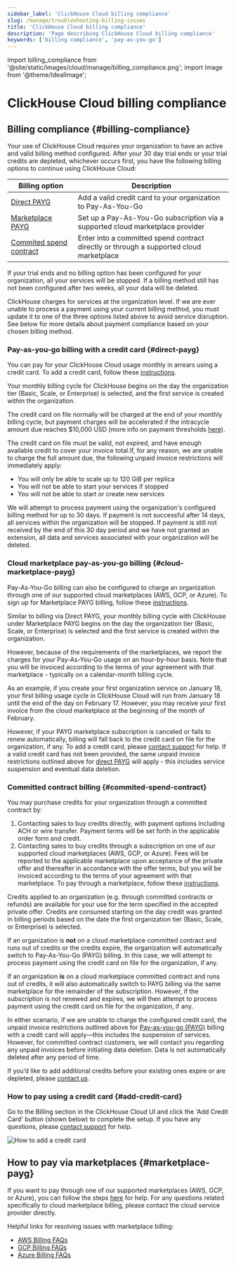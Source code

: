 ```yaml
---
sidebar_label: 'ClickHouse Cloud billing compliance'
slug: /manage/troubleshooting-billing-issues
title: 'ClickHouse Cloud billing compliance'
description: 'Page describing ClickHouse Cloud billing compliance'
keywords: ['billing compliance', 'pay-as-you-go']
---
```


import billing_compliance from '@site/static/images/cloud/manage/billing_compliance.png';
import Image from '@theme/IdealImage';

# ClickHouse Cloud billing compliance

## Billing compliance {#billing-compliance}

Your use of ClickHouse Cloud requires your organization to have an active and 
valid billing method configured. After your 30 day trial ends or your trial 
credits are depleted, whichever occurs first, you have the following billing 
options to continue using ClickHouse Cloud:

| Billing option                                      | Description                                                                             |
|-----------------------------------------------------|-----------------------------------------------------------------------------------------|
| [Direct PAYG](#direct-payg)                         | Add a valid credit card to your organization to Pay-As-You-Go                           |
| [Marketplace PAYG](#cloud-marketplace-payg)         | Set up a Pay-As-You-Go subscription via a supported cloud marketplace provider          |
| [Commited spend contract](#commited-spend-contract) | Enter into a committed spend contract directly or through a supported cloud marketplace |

If your trial ends and no billing option has been configured for your organization,
all your services will be stopped. If a billing method still has not been 
configured after two weeks, all your data will be deleted.

ClickHouse charges for services at the organization level. If we are ever unable
to process a payment using your current billing method, you must update it to one
of the three options listed above to avoid service disruption. See below for more
details about payment compliance based on your chosen billing method.

### Pay-as-you-go billing with a credit card {#direct-payg}

You can pay for your ClickHouse Cloud usage monthly in arrears using a credit card.
To add a credit card, follow these [instructions](#add-credit-card).

Your monthly billing cycle for ClickHouse begins on the day the organization tier
(Basic, Scale, or Enterprise) is selected, and the first service is created within
the organization. 

The credit card on file normally will be charged at the end of your monthly 
billing cycle, but payment charges will be accelerated if the intracycle amount
due reaches $10,000 USD (more info on payment thresholds [here](/cloud/billing/payment-thresholds)).

The credit card on file must be valid, not expired, and have enough available 
credit to cover your invoice total.If, for any reason, we are unable to charge 
the full amount due, the following unpaid invoice restrictions will immediately
apply:

* You will only be able to scale up to 120 GiB per replica
* You will not be able to start your services if stopped
* You will not be able to start or create new services

We will attempt to process payment using the organization's configured billing 
method for up to 30 days. If payment is not successful after 14 days, all services
within the organization will be stopped. If payment is still not received by the 
end of this 30 day period and we have not granted an extension, all data and 
services associated with your organization will be deleted.

### Cloud marketplace pay-as-you-go billing {#cloud-marketplace-payg}

Pay-As-You-Go billing can also be configured to charge an organization through one of our supported cloud marketplaces 
(AWS, GCP, or Azure). To sign up for Marketplace PAYG billing, follow these 
[instructions](#marketplace-payg).

Similar to billing via Direct PAYG, your monthly billing cycle with ClickHouse 
under Marketplace PAYG begins on the day the organization tier (Basic, Scale, 
or Enterprise) is selected and the first service is created within the 
organization.

However, because of the requirements of the marketplaces, we report the charges 
for your Pay-As-You-Go usage on an hour-by-hour basis. Note that you will be 
invoiced according to the terms of your agreement with that marketplace - typically
on a calendar-month billing cycle. 

As an example, if you create your first organization service on January 18, your 
first billing usage cycle in ClickHouse Cloud will run from January 18 until the
end of the day on February 17. However, you may receive your first invoice from 
the cloud marketplace at the beginning of the month of February.

However, if your PAYG marketplace subscription is canceled or fails to renew 
automatically, billing will fall back to the credit card on file for the 
organization, if any. To add a credit card, please [contact support](/about-us/support)
for help. If a valid credit card has not been provided, the same unpaid invoice 
restrictions outlined above for [direct PAYG](#direct-payg) will apply - this 
includes service suspension and eventual data deletion.

### Committed contract billing {#commited-spend-contract}

You may purchase credits for your organization through a committed contract by:

1. Contacting sales to buy credits directly, with payment options including ACH 
   or wire transfer. Payment terms will be set forth in the applicable order form 
   and credit.
2. Contacting sales to buy credits through a subscription on one of our supported
   cloud marketplaces (AWS, GCP, or Azure). Fees will be reported to the applicable
   marketplace upon acceptance of the private offer and thereafter in accordance 
   with the offer terms, but you will be invoiced according to the terms of your
   agreement with that marketplace. To pay through a marketplace, follow these
   [instructions](#marketplace-payg).

Credits applied to an organization (e.g. through committed contracts or refunds) 
are available for your use for the term specified in the accepted private offer. 
Credits are consumed starting on the day credit was granted in billing periods 
based on the date the first organization tier (Basic, Scale, or Enterprise) is 
selected.

If an organization is **not** on a cloud marketplace committed contract and runs 
out of credits or the credits expire, the organization will automatically switch 
to Pay-As-You-Go (PAYG) billing. In this case, we will attempt to process payment 
using the credit card on file for the organization, if any.

If an organization **is** on a cloud marketplace committed contract and runs out
of credits, it will also automatically switch to PAYG billing via the same 
marketplace for the remainder of the subscription. However, if the subscription 
is not renewed and expires, we will then attempt to process payment using the 
credit card on file for the organization, if any.

In either scenario, if we are unable to charge the configured credit card, the 
unpaid invoice restrictions outlined above for [Pay-as-you-go (PAYG)](#direct-payg)
billing with a credit card will apply—this includes the suspension of services. 
However, for committed contract customers, we will contact you regarding any 
unpaid invoices before initiating data deletion. Data is not automatically 
deleted after any period of time.

If you’d like to add additional credits before your existing ones expire or are 
depleted, please [contact us](https://clickhouse.com/company/contact).

### How to pay using a credit card {#add-credit-card}

Go to the Billing section in the ClickHouse Cloud UI and click the 'Add Credit Card'
button (shown below) to complete the setup. If you have any questions, please 
[contact support](/about-us/support) for help.

<Image img={billing_compliance} size="md" alt="How to add a credit card" />

## How to pay via marketplaces {#marketplace-payg}

If you want to pay through one of our supported marketplaces (AWS, GCP, or Azure),
you can follow the steps [here](/cloud/marketplace/marketplace-billing) for help. 
For any questions related specifically to cloud marketplace billing, please 
contact the cloud service provider directly.

Helpful links for resolving issues with marketplace billing:
* [AWS Billing FAQs](https://aws.amazon.com/aws-cost-management/aws-billing/faqs/)
* [GCP Billing FAQs](https://cloud.google.com/compute/docs/billing-questions)
* [Azure Billing FAQs](https://learn.microsoft.com/en-us/azure/cost-management-billing/cost-management-billing-faq)
